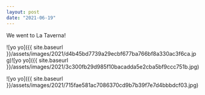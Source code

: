 ```yaml
---
layout: post
date: "2021-06-19"
---
```


We went to La Taverna!

![yo yo]({{ site.baseurl }}/assets/images/2021/d4b45bd7739a29ecbf677ba766bf8a330ac3f6ca.jpg)![yo yo]({{ site.baseurl }}/assets/images/2021/3c300fb29d985f10bacadda5e2cba5bf9ccc751b.jpg)

![yo yo]({{ site.baseurl }}/assets/images/2021/715fae581ac7086370cd9b7b39f7e7d4bbbdcf03.jpg)
